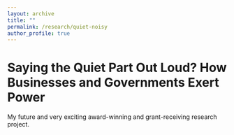 ```yaml
---
layout: archive
title: ""
permalink: /research/quiet-noisy
author_profile: true
---
```


Saying the Quiet Part Out Loud? How Businesses and Governments Exert Power
======

My future and very exciting award-winning and grant-receiving research project.
